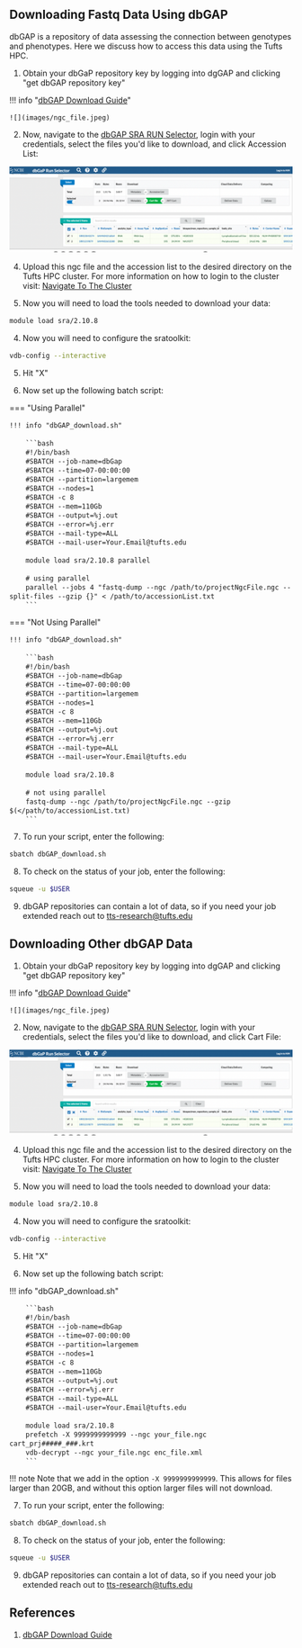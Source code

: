 ## Downloading Fastq Data Using dbGAP

dbGAP is a repository of data assessing the connection between genotypes and phenotypes. Here we discuss how to access this data using the Tufts HPC.

1. Obtain your dbGaP repository key by logging into dgGAP and clicking "get dbGAP repository key"

!!! info "[dbGAP Download Guide](https://www.ncbi.nlm.nih.gov/sra/docs/sra-dbgap-download/)"

    ![](images/ngc_file.jpeg)

2. Now, navigate to the [dbGAP SRA RUN Selector](https://www.ncbi.nlm.nih.gov/Traces/study/), login with your credentials, select the files you'd like to download, and click Accession List:

![](images/accList.png)

4. Upload this ngc file and the accession list to the desired directory on the Tufts HPC cluster. For more information on how to login to the cluster visit: [Navigate To The Cluster](../hpc-user-guide/navigate-to-cluster.md)

3. Now you will need to load the tools needed to download your data:

```bash
module load sra/2.10.8
```

4. Now you will need to configure the sratoolkit:

```bash
vdb-config --interactive
```
5. Hit "X"

6. Now set up the following batch script:

=== "Using Parallel"

    !!! info "dbGAP_download.sh"

        ```bash
        #!/bin/bash
        #SBATCH --job-name=dbGap
        #SBATCH --time=07-00:00:00
        #SBATCH --partition=largemem
        #SBATCH --nodes=1
        #SBATCH -c 8
        #SBATCH --mem=110Gb
        #SBATCH --output=%j.out
        #SBATCH --error=%j.err
        #SBATCH --mail-type=ALL
        #SBATCH --mail-user=Your.Email@tufts.edu
        
        module load sra/2.10.8 parallel
    
        # using parallel
        parallel --jobs 4 "fastq-dump --ngc /path/to/projectNgcFile.ngc --split-files --gzip {}" < /path/to/accessionList.txt
        ```

=== "Not Using Parallel"

    !!! info "dbGAP_download.sh"

        ```bash
        #!/bin/bash
        #SBATCH --job-name=dbGap
        #SBATCH --time=07-00:00:00
        #SBATCH --partition=largemem
        #SBATCH --nodes=1
        #SBATCH -c 8
        #SBATCH --mem=110Gb
        #SBATCH --output=%j.out
        #SBATCH --error=%j.err
        #SBATCH --mail-type=ALL
        #SBATCH --mail-user=Your.Email@tufts.edu
    
        module load sra/2.10.8 
        
        # not using parallel
        fastq-dump --ngc /path/to/projectNgcFile.ngc --gzip $(</path/to/accessionList.txt)
        ```
    
7. To run your script, enter the following:

```bash
sbatch dbGAP_download.sh
```

8. To check on the status of your job, enter the following:

```bash
squeue -u $USER
```

9. dbGAP repositories can contain a lot of data, so if you need your job extended reach out to [tts-research@tufts.edu](tts-research@tufts.edu)

## Downloading Other dbGAP Data

1. Obtain your dbGaP repository key by logging into dgGAP and clicking "get dbGAP repository key"

!!! info "[dbGAP Download Guide](https://www.ncbi.nlm.nih.gov/sra/docs/sra-dbgap-download/)"

    ![](images/ngc_file.jpeg)

2. Now, navigate to the [dbGAP SRA RUN Selector](https://www.ncbi.nlm.nih.gov/Traces/study/), login with your credentials, select the files you'd like to download, and click Cart File:

![](images/accList.png)

4. Upload this ngc file and the accession list to the desired directory on the Tufts HPC cluster. For more information on how to login to the cluster visit: [Navigate To The Cluster](../hpc-user-guide/navigate-to-cluster.md)

3. Now you will need to load the tools needed to download your data:

```bash
module load sra/2.10.8
```

4. Now you will need to configure the sratoolkit:

```bash
vdb-config --interactive
```
5. Hit "X"

6. Now set up the following batch script:

!!! info "dbGAP_download.sh"

        ```bash
        #!/bin/bash
        #SBATCH --job-name=dbGap
        #SBATCH --time=07-00:00:00
        #SBATCH --partition=largemem
        #SBATCH --nodes=1
        #SBATCH -c 8
        #SBATCH --mem=110Gb
        #SBATCH --output=%j.out
        #SBATCH --error=%j.err
        #SBATCH --mail-type=ALL
        #SBATCH --mail-user=Your.Email@tufts.edu
        
        module load sra/2.10.8
        prefetch -X 9999999999999 --ngc your_file.ngc cart_prj#####_###.krt
        vdb-decrypt --ngc your_file.ngc enc_file.xml
        ```

!!! note
    Note that we add in the option `-X 9999999999999`. This allows for files larger than 20GB, and without this option larger files will not download.

7. To run your script, enter the following:

```bash
sbatch dbGAP_download.sh
```

8. To check on the status of your job, enter the following:

```bash
squeue -u $USER
```

9. dbGAP repositories can contain a lot of data, so if you need your job extended reach out to [tts-research@tufts.edu](tts-research@tufts.edu)
## References

1. [dbGAP Download Guide](https://www.ncbi.nlm.nih.gov/sra/docs/sra-dbgap-download/)
